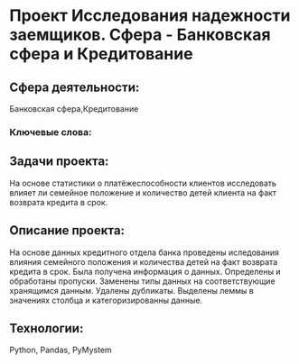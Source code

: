 # Проект Исследования надежности заемщиков. Сфера - Банковская сфера и Кредитование

## Сфера деятельности:

Банковская сфера,Кредитование

### Ключевые слова:

## Задачи проекта:



На основе статистики о платёжеспособности клиентов исследовать влияет ли семейное положение и количество детей клиента на факт возврата кредита в срок.

## Описание проекта:

На основе данных кредитного отдела банка проведены иследования влияния семейного положения и
количества детей на факт возврата кредита в срок. Была получена информация о
данных. Определены и обработаны пропуски. Заменены типы данных на соответствующие
хранящимся данным. Удалены дубликаты. Выделены леммы в значениях столбца и
категоризированны данные.

## Технологии:

Python, Pandas, PyMystem

